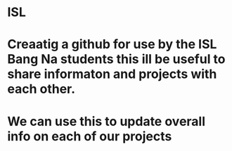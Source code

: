 # ISL
# Creaatig a github for use by the ISL Bang Na students this ill be useful to share informaton and projects with each other. 
# We can use this to update overall info on each of our projects
